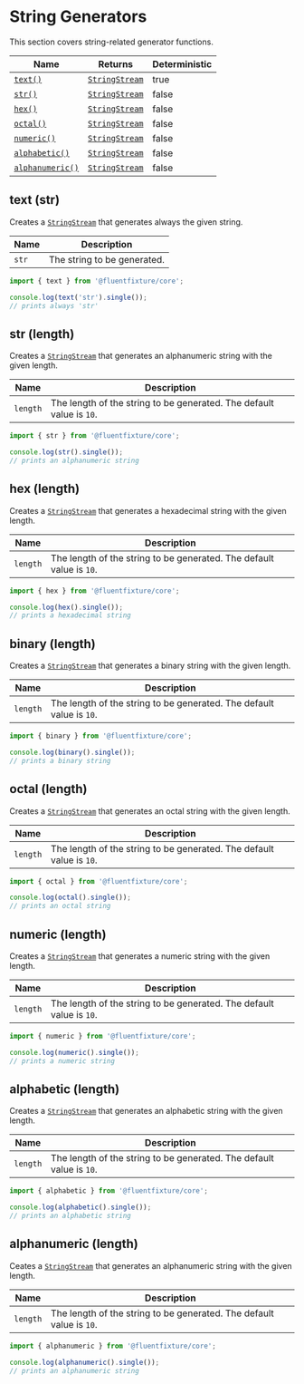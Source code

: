 # String Generators

This section covers string-related generator functions.

<table><thead><tr><th>Name</th><th>Returns</th><th data-type="checkbox">Deterministic</th></tr></thead><tbody><tr><td><a href="string-generators.md#text-str"><code>text()</code></a></td><td><a href="broken-reference"><code>StringStream</code></a></td><td>true</td></tr><tr><td><a href="string-generators.md#str-length"><code>str()</code></a></td><td><a href="broken-reference"><code>StringStream</code></a></td><td>false</td></tr><tr><td><a href="string-generators.md#hex-length"><code>hex()</code></a></td><td><a href="broken-reference"><code>StringStream</code></a></td><td>false</td></tr><tr><td><a href="string-generators.md#octal-length"><code>octal()</code></a></td><td><a href="broken-reference"><code>StringStream</code></a></td><td>false</td></tr><tr><td><a href="string-generators.md#numeric-length"><code>numeric()</code></a></td><td><a href="broken-reference"><code>StringStream</code></a></td><td>false</td></tr><tr><td><a href="string-generators.md#alphabetic-length"><code>alphabetic()</code></a></td><td><a href="broken-reference"><code>StringStream</code></a></td><td>false</td></tr><tr><td><a href="string-generators.md#alphanumeric-length"><code>alphanumeric()</code></a></td><td><a href="broken-reference"><code>StringStream</code></a></td><td>false</td></tr></tbody></table>

## text (str)

Creates a [`StringStream`](broken-reference) that generates always the given string.

| Name  | Description                 |
| ----- | --------------------------- |
| `str` | The string to be generated. |

```typescript
import { text } from '@fluentfixture/core';

console.log(text('str').single()); 
// prints always 'str'
```

## str (length)

Creates a [`StringStream`](broken-reference) that generates an alphanumeric string with the given length.

| Name     | Description                                                          |
| -------- | -------------------------------------------------------------------- |
| `length` | The length of the string to be generated. The default value is `10`. |

```typescript
import { str } from '@fluentfixture/core';

console.log(str().single()); 
// prints an alphanumeric string
```

## hex (length)

Creates a [`StringStream`](broken-reference) that generates a hexadecimal string with the given length.

| Name     | Description                                                          |
| -------- | -------------------------------------------------------------------- |
| `length` | The length of the string to be generated. The default value is `10`. |

```typescript
import { hex } from '@fluentfixture/core';

console.log(hex().single()); 
// prints a hexadecimal string
```

## binary (length)

Creates a [`StringStream`](broken-reference) that generates a binary string with the given length.

| Name     | Description                                                          |
| -------- | -------------------------------------------------------------------- |
| `length` | The length of the string to be generated. The default value is `10`. |

```typescript
import { binary } from '@fluentfixture/core';

console.log(binary().single()); 
// prints a binary string
```

## octal (length)

Creates a [`StringStream`](broken-reference) that generates an octal string with the given length.

| Name     | Description                                                          |
| -------- | -------------------------------------------------------------------- |
| `length` | The length of the string to be generated. The default value is `10`. |

```typescript
import { octal } from '@fluentfixture/core';

console.log(octal().single()); 
// prints an octal string
```

## numeric (length)

Creates a [`StringStream`](broken-reference) that generates a numeric string with the given length.

| Name     | Description                                                          |
| -------- | -------------------------------------------------------------------- |
| `length` | The length of the string to be generated. The default value is `10`. |

```typescript
import { numeric } from '@fluentfixture/core';

console.log(numeric().single()); 
// prints a numeric string
```

## alphabetic (length)

Creates a [`StringStream`](broken-reference) that generates an alphabetic string with the given length.

| Name     | Description                                                          |
| -------- | -------------------------------------------------------------------- |
| `length` | The length of the string to be generated. The default value is `10`. |

```typescript
import { alphabetic } from '@fluentfixture/core';

console.log(alphabetic().single()); 
// prints an alphabetic string
```

## alphanumeric (length)

Ceates a [`StringStream`](broken-reference) that generates an alphanumeric string with the given length.

| Name     | Description                                                          |
| -------- | -------------------------------------------------------------------- |
| `length` | The length of the string to be generated. The default value is `10`. |

```typescript
import { alphanumeric } from '@fluentfixture/core';

console.log(alphanumeric().single()); 
// prints an alphanumeric string
```
